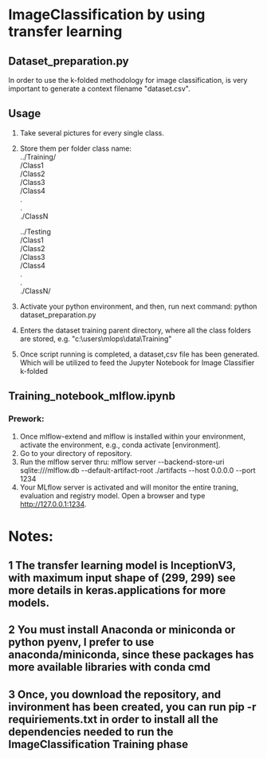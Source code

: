# ImageClassification by using transfer learning

## Dataset_preparation.py

In order to use the k-folded methodology for image classification, is very important to generate a context filename "dataset.csv". 

## Usage

1. Take several pictures for every single class.
2. Store them per folder class name:<br/>
  ../Training/<br/>
      /Class1<br/>
      /Class2<br/>
      /Class3<br/>
      /Class4<br/>
     .<br/>
     .<br/>
     ./ClassN<br/>
    
   ../Testing<br/>
      /Class1<br/>
      /Class2<br/>
      /Class3<br/>
      /Class4<br/>
      .<br/>
      .<br/>
      ./ClassN/<br/>
3. Activate your python environment, and then, run next command: python dataset_preparation.py
4. Enters the dataset training parent directory, where all the class folders are stored, e.g. "c:\users\mlops\data\Training"
5. Once script running is completed, a dataset,csv file has been generated. Which will be utilized to feed the Jupyter Notebook for Image Classifier k-folded

## Training_notebook_mlflow.ipynb
### Prework:
1. Once mlflow-extend and mlflow is installed within your environment, activate the environment, e.g., conda activate [environment].
2. Go to your directory of repository.
3. Run the mlflow server thru: mlflow server --backend-store-uri sqlite:///mlflow.db --default-artifact-root ./artifacts --host 0.0.0.0 --port 1234
4. Your MLflow server is activated and will monitor the entire traning, evaluation and registry model. Open a browser and type http://127.0.0.1:1234.


# Notes:
## 1 The transfer learning model is InceptionV3, with maximum input shape of (299, 299) see more details in keras.applications for more models.
## 2 You must install Anaconda or miniconda or python pyenv, I prefer to use anaconda/miniconda, since these packages has more available libraries with conda cmd
## 3 Once, you download the repository, and invironment has been created, you can run pip -r requiriements.txt in order to install all the dependencies needed to run the ImageClassification Training phase
